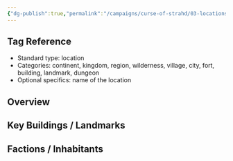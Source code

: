 ```yaml
---
{"dg-publish":true,"permalink":"/campaigns/curse-of-strahd/03-locations/vallaki/blinsky-toys/","tags":["location/building/store","location/city/vallaki"]}
---
```


## Tag Reference
- Standard type: location
- Categories: continent, kingdom, region, wilderness, village, city, fort, building, landmark, dungeon
- Optional specifics: name of the location

## Overview
<!-- Description, notable features, history -->

## Key Buildings / Landmarks
<!-- List of significant structures -->

## Factions / Inhabitants
<!-- Optional list of factions, NPCs, or creatures present -->
